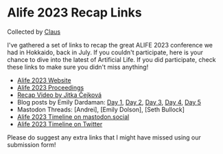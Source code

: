 # Alife 2023 Recap Links
Collected by [Claus](https://scholar.social/@caranha)

I've gathered a set of links to recap the great ALIFE 2023 conference we had in Hokkaido, back in July. If you couldn't participate, here is your chance to dive into the latest of Artificial Life. If you did participate, check these links to make sure you didn't miss anything!

- [Alife 2023 Website](https://2023.alife.org/)
- [Alife 2023 Proceedings](https://direct.mit.edu/isal/isal/volume/35)
- [Recap Video by Jitka Čejková](https://www.youtube.com/watch?v=b5xkh70kngQ)
- Blog posts by Emily Dardaman: [Day 1](https://abhishek-gupta.ca/aci/blog/an-introduction-to-artificial-life-alife-2023-day-1), [Day 2](https://abhishek-gupta.ca/aci/blog/incentives-and-evolution-alife-2023-day-2), [Day 3](https://abhishek-gupta.ca/aci/blog/embodiment-and-emergence-alife-2023-day-3), [Day 4](https://abhishek-gupta.ca/aci/blog/entropy-measurement-and-diversity-alife-2023-day-4), [Day 5](https://abhishek-gupta.ca/aci/blog/controlling-creations-alife-2023-day-5)
- Mastodon Threads: [Andrei], [Emily Dolson], [Seth Bullock]
- [Alife 2023 Timeline on mastodon.social](https://mastodon.social/tags/ALIFE2023)
- [Alife 2023 Timeline on Twitter](https://twitter.com/search?q=alife2023&src=typed_query&f=live)

Please do suggest any extra links that I might have missed using our submission form!
